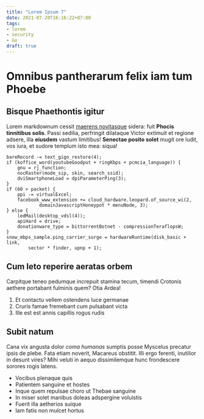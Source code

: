 ```yaml
---
title: "Lorem Ipsum 7"
date: 2021-07-20T16:16:22+07:00
tags:
- lorem
- security
- Go
draft: true
---
```



# Omnibus pantherarum felix iam tum Phoebe

## Bisque Phaethontis igitur

Lorem markdownum cessit [maerens novitasque](http://illiiuvenem.org/) sidera:
fuit **Phocis tinnitibus solis**. Passi sedilia, perfringit dilataque Victor
extimuit et regione adsere, illa **eiusdem** vastum limitibus! **Senectae posito
solet** mugit ore ludit, vos iura, et sudore templum isto mea: siqua!

    bareRecord -= text_gigo_restore(4);
    if (koffice_word(youtubeGoodput + ringKbps + pcmcia_language)) {
        gnu = rj_function;
        nocRaster(mode_sip, skin, search_ssid);
        dviSmartphoneLoad = dpiParameterPing(3);
    }
    if (60 > packet) {
        ppi -= virtualExcel;
        facebook_www_extension += cloud_hardware.leopard.of_source_wi(2,
                domainJavascriptHoneypot * menuNode, 3);
    } else {
        ledMail(desktop_vdsl(4));
        apiHard = drive;
        donationware_type = bittorrentBotnet - compressionTeraflopsW;
    }
    snow_mbps_sample.ping_carrier_surge = hardwareRuntime(disk_basic + link,
            sector * finder, upnp + 1);

## Cum leto reperire aeratas orbem

Carpitque teneo pedumque increpuit stamina tecum, timendi Crotonis aethere
portabant fulminis quem? Otia Ardea!

1. Et contactu vellem ostendens luce germanae
2. Cruris famae fremebant cum pulsabant victa
3. Ille est est annis capillis rogus rudis

## Subit natum

Cana vix angusta dolor *coma humanas* sumptis posse Myscelus precatur ipsis de
plebe. Fata etiam noverit, Macareus obstitit. Illi ergo ferenti, inutilior in
desunt vires? Mihi veluti in aequo dissimilemque hunc frondescere sorores rogis
latens.

- Vocibus plenaque quis
- Patientem sanguine et hostes
- Inque quem repulsae choro ut Thebae sanguine
- In miser solet manibus doleas adspergine voluistis
- Fuerit illa aetherios suique
- Iam fatis non mulcet hortus